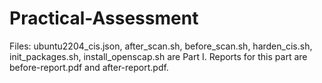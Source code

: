 # Practical-Assessment
Files: ubuntu2204_cis.json, after_scan.sh, before_scan.sh, harden_cis.sh, init_packages.sh, install_openscap.sh are Part I.
Reports for this part are before-report.pdf and after-report.pdf.

